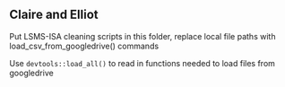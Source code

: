 ## Claire and Elliot  
Put LSMS-ISA cleaning scripts in this folder, replace local file paths with load_csv_from_googledrive() commands 

Use `devtools::load_all()` to read in functions needed to load files from googledrive  